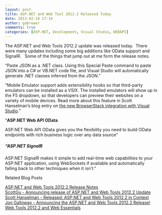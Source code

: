 ```yaml
---
layout: post
title: ASP.NET and Web Tool 2012.2 Released Today
date: 2013-02-18 17:19
author: gabrewer
comments: true
categories: [ASP.NET, Development, Visual Studio, WEBAPI]
---
```

<p>The ASP.NET and Web Tools 2012.2 update was released today.&nbsp; There were many updates including some big additions like OData support and SignalR.&nbsp;&nbsp; Some of the things that jump out at me form the release notes.</p> <p>“Paste JSON as a .NET class. Using this Special Paste command to paste JSON into a C# or VB.NET code file, and Visual Studio will automatically generate .NET classes inferred from the JSON.”</p> <p>“Mobile Emulator support adds extensibility hooks so that third-party emulators can be installed as a VSIX. The installed emulators will show up in the F5 dropdown, so that developers can preview their websites on a variety of mobile devices. Read more about this feature in Scott Hanselman’s blog entry on <a href="http://www.hanselman.com/blog/CrossBrowserDebuggingIntegratedIntoVisualStudioWithBrowserStack.aspx">the new BrowserStack integration with Visual Studio</a>.”</p> <p>“<strong>ASP.NET Web API OData</strong></p> <p>ASP.NET Web API OData gives you the flexibility you need to build OData endpoints with rich business logic over any data source” <h5>“ASP.NET SignalR</h5> <p>ASP.NET SignalR makes it simple to add real-time web capabilities to your ASP.NET application, using WebSockets if available and automatically falling back to other techniques when it isn’t.” <p>Related Blog Posts</p> <p><a href="http://www.asp.net/vnext/overview/fall-2012-update/aspnet-and-web-tools-20122-release-notes-rtw" target="_blank">ASP.NET and Web Tools 2012.2 Release Notes</a><br><a href="http://weblogs.asp.net/scottgu/archive/2013/02/18/announcing-release-of-asp-net-and-web-tools-2012-2-update.aspx" target="_blank">ScottGu - Announcing release of ASP.NET and Web Tools 2012.2 Update</a><br><a href="http://www.hanselman.com/blog/ReleasedASPNETAndWebTools20122InContext.aspx" target="_blank">Scott Hanselman - Released: ASP.NET and Web Tools 2012.2 in Context</a><br><a href="http://weblogs.asp.net/jgalloway/archive/2013/02/18/announcing-the-asp-net-and-web-tools-2012-2-release.aspx" target="_blank">Jon Galloway - Announcing the ASP.NET and Web Tools 2012.2 Release!</a><br><a href="http://madskristensen.net/post/Web-Tools-20122-and-Web-Essentials.aspx" target="_blank">Web Tools 2012.2 and Web Essentials</a></p>
